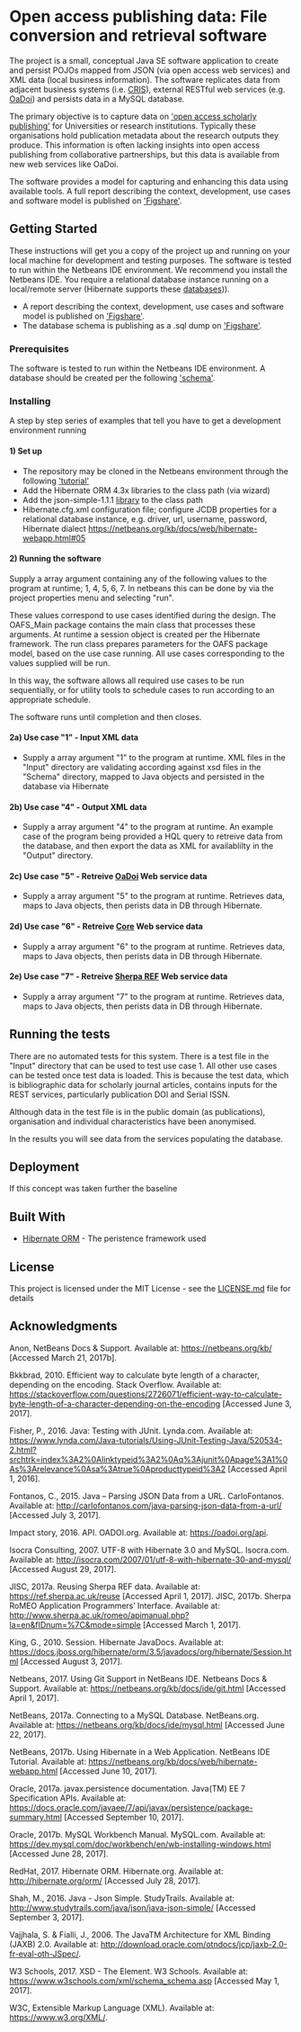 # Open access publishing data: File conversion and retrieval software

The project is a small, conceptual Java SE software application to create and persist POJOs mapped from JSON (via open access web services) and XML data (local business information). The software replicates data from adjacent business systems (i.e. [CRIS](https://en.wikipedia.org/wiki/Current_research_information_system)), external RESTful web services (e.g. [OaDoi](https://oadoi.org/api)) and persists data in a MySQL database.

The primary objective is to capture data on ['open access scholarly publishing'](https://en.wikipedia.org/wiki/Open_access) for Universities or research institutions. Typically these organisations hold publication metadata about the research outputs they produce. This information is  often lacking insights into open access publishing from collaborative partnerships, but this data is available from new web services like OaDoi.

The software provides a model for capturing and enhancing this data using available tools. A full report describing the context, development, use cases and software model is published on ['Figshare'](https://dx.doi.org/10.6084/m9.figshare.4887011).

## Getting Started

These instructions will get you a copy of the project up and running on your local machine for development and testing purposes. The software is tested to run within the Netbeans IDE environment. We recommend you install the Netbeans IDE. You require a relational database instance running on a local/remote server (Hibernate supports these [databases](https://netbeans.org/kb/docs/ide/git.html))).

* A report describing the context, development, use cases and software model is published on ['Figshare'](https://dx.doi.org/10.6084/m9.figshare.4887011).
* The database schema is publishing as a .sql dump on ['Figshare'](https://dx.doi.org/10.6084/m9.figshare.5765499).

### Prerequisites

The software is tested to run within the Netbeans IDE environment. A database should be created per the following ['schema'](https://dx.doi.org/10.6084/m9.figshare.5765499).

### Installing

A step by step series of examples that tell you have to get a development environment running

#### 1) Set up
* The repository may be cloned in the Netbeans environment through the following ['tutorial'](https://netbeans.org/kb/docs/ide/git.html)
* Add the Hibernate ORM 4.3x libraries to the class path (via wizard)
* Add the json-simple-1.1.1 [library](https://code.google.com/archive/p/json-simple/downloads) to the class path
* Hibernate.cfg.xml configuration file; configure JCDB properties for a relational database instance, e.g. driver, url, username, password, Hibernate dialect
https://netbeans.org/kb/docs/web/hibernate-webapp.html#05

#### 2) Running the software
Supply a array argument containing any of the following values to the program at runtime; 1, 4, 5, 6, 7. In netbeans this can be done by via the project properties menu and selecting "run".

These values correspond to use cases identified during the design. The OAFS_Main package contains the main class that processes these arguments. At runtime a session object is created per the Hibernate framework. The run class prepares parameters for the OAFS package model, based on the use case running. All use cases corresponding to the values supplied will be run.

In this way, the software allows all required use cases to be run sequentially, or for utility tools to schedule cases to run according to an appropriate schedule.

The software runs until completion and then closes.

#### 2a) Use case "1" - Input XML data
* Supply a array argument "1" to the program at runtime. XML files in the "Input" directory are validating according against xsd files in the "Schema" directory, mapped to Java objects and persisted in the database via Hibernate

#### 2b) Use case "4" - Output XML data
* Supply a array argument "4" to the program at runtime. An example case of the program being provided a HQL query to retreive data from the database, and then export the data as XML for availablilty in the "Output" directory.

#### 2c) Use case "5" - Retreive [OaDoi](https://oadoi.org/api) Web service data
* Supply a array argument "5" to the program at runtime. Retrieves data, maps to Java objects, then perists data in DB through Hibernate.

#### 2d) Use case "6" - Retreive [Core](https://core.ac.uk/services#api) Web service data
* Supply a array argument "6" to the program at runtime. Retrieves data, maps to Java objects, then perists data in DB through Hibernate.

#### 2e) Use case "7" - Retreive [Sherpa REF](https://ref.sherpa.ac.uk/api) Web service data
* Supply a array argument "7" to the program at runtime. Retrieves data, maps to Java objects, then perists data in DB through Hibernate.

## Running the tests

There are no automated tests for this system. There is a test file in the "Input" directory that can be used to test use case 1. All other use cases can be tested once test data is loaded. This is because the test data, which is bibliographic data for scholarly journal articles, contains inputs for the REST services, particularly publication DOI and Serial ISSN.

Although data in the test file is in the public domain (as publications), organisation and individual characteristics have been anonymised.

In the results you will see data from the services populating the database.

## Deployment

If this concept was taken further the baseline 

## Built With

* [Hibernate ORM](http://hibernate.org/) - The peristence framework used

## License

This project is licensed under the MIT License - see the [LICENSE.md](LICENSE.md) file for details

## Acknowledgments

Anon, NetBeans Docs &amp; Support. Available at: https://netbeans.org/kb/ [Accessed March 21, 2017b].

Bkkbrad, 2010. Efficient way to calculate byte length of a character, depending on the encoding. Stack Overflow. Available at: https://stackoverflow.com/questions/2726071/efficient-way-to-calculate-byte-length-of-a-character-depending-on-the-encoding [Accessed June 3, 2017].

Fisher, P., 2016. Java: Testing with JUnit. Lynda.com. Available at: https://www.lynda.com/Java-tutorials/Using-JUnit-Testing-Java/520534-2.html?srchtrk=index%3A2%0Alinktypeid%3A2%0Aq%3Ajunit%0Apage%3A1%0As%3Arelevance%0Asa%3Atrue%0Aproducttypeid%3A2 [Accessed April 1, 2016].

Fontanos, C., 2015. Java – Parsing JSON Data from a URL. CarloFontanos. Available at: http://carlofontanos.com/java-parsing-json-data-from-a-url/ [Accessed July 3, 2017].

Impact story, 2016. API. OADOI.org. Available at: https://oadoi.org/api.

Isocra Consulting, 2007. UTF-8 with Hibernate 3.0 and MySQL. Isocra.com. Available at: http://isocra.com/2007/01/utf-8-with-hibernate-30-and-mysql/ [Accessed August 29, 2017].

JISC, 2017a. Reusing Sherpa REF data. Available at: https://ref.sherpa.ac.uk/reuse [Accessed April 1, 2017].
JISC, 2017b. Sherpa RoMEO Application Programmers’ Interface. Available at: http://www.sherpa.ac.uk/romeo/apimanual.php?la=en&fIDnum=%7C&mode=simple [Accessed March 1, 2017].

King, G., 2010. Session. Hibernate JavaDocs. Available at: https://docs.jboss.org/hibernate/orm/3.5/javadocs/org/hibernate/Session.html [Accessed August 3, 2017].

Netbeans, 2017. Using Git Support in NetBeans IDE. Netbeans Docs & Support. Available at: https://netbeans.org/kb/docs/ide/git.html [Accessed April 1, 2017].

NetBeans, 2017a. Connecting to a MySQL Database. NetBeans.org. Available at: https://netbeans.org/kb/docs/ide/mysql.html [Accessed June 22, 2017].

NetBeans, 2017b. Using Hibernate in a Web Application. NetBeans IDE Tutorial. Available at: https://netbeans.org/kb/docs/web/hibernate-webapp.html [Accessed June 10, 2017].

Oracle, 2017a. javax.persistence documentation. Java(TM) EE 7 Specification APIs. Available at: https://docs.oracle.com/javaee/7/api/javax/persistence/package-summary.html [Accessed September 10, 2017].

Oracle, 2017b. MySQL Workbench Manual. MySQL.com. Available at: https://dev.mysql.com/doc/workbench/en/wb-installing-windows.html [Accessed June 28, 2017].

RedHat, 2017. Hibernate ORM. Hibernate.org. Available at: http://hibernate.org/orm/ [Accessed July 28, 2017].

Shah, M., 2016. Java - Json Simple. StudyTrails. Available at: http://www.studytrails.com/java/json/java-json-simple/ [Accessed September 3, 2017].

Vajjhala, S. & Fialli, J., 2006. The JavaTM Architecture for XML Binding (JAXB) 2.0. Available at: http://download.oracle.com/otndocs/jcp/jaxb-2.0-fr-eval-oth-JSpec/.

W3 Schools, 2017. XSD - The <schema> Element. W3 Schools. Available at: https://www.w3schools.com/xml/schema_schema.asp [Accessed May 1, 2017].
  
W3C, Extensible Markup Language (XML). Available at: https://www.w3.org/XML/.
